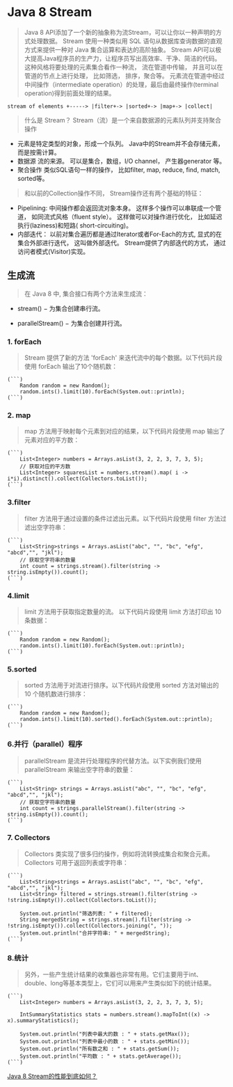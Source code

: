 # Java 8 Stream

>    Java 8 API添加了一个新的抽象称为流Stream，可以让你以一种声明的方式处理数据。
  Stream 使用一种类似用 SQL 语句从数据库查询数据的直观方式来提供一种对 Java 集合运算和表达的高阶抽象。
  Stream API可以极大提高Java程序员的生产力，让程序员写出高效率、干净、简洁的代码。
  这种风格将要处理的元素集合看作一种流， 流在管道中传输， 并且可以在管道的节点上进行处理， 比如筛选， 排序，聚合等。
  元素流在管道中经过中间操作（intermediate operation）的处理，最后由最终操作(terminal operation)得到前面处理的结果。
  
  
`stream of elements +-----> |filter+-> |sorted+-> |map+-> |collect|`

> 什么是 Stream？
  Stream（流）是一个来自数据源的元素队列并支持聚合操作
+ 元素是特定类型的对象，形成一个队列。 Java中的Stream并不会存储元素，而是按需计算。
+ 数据源 流的来源。 可以是集合，数组，I/O channel， 产生器generator 等。
+ 聚合操作 类似SQL语句一样的操作， 比如filter, map, reduce, find, match, sorted等。
  
> 和以前的Collection操作不同， Stream操作还有两个基础的特征：
  
+ Pipelining: 中间操作都会返回流对象本身。 这样多个操作可以串联成一个管道， 如同流式风格（fluent style）。 这样做可以对操作进行优化， 比如延迟执行(laziness)和短路( short-circuiting)。
+ 内部迭代： 以前对集合遍历都是通过Iterator或者For-Each的方式, 显式的在集合外部进行迭代， 这叫做外部迭代。 Stream提供了内部迭代的方式， 通过访问者模式(Visitor)实现。
  
## 生成流
> 在 Java 8 中, 集合接口有两个方法来生成流：

+ stream() − 为集合创建串行流。

+ parallelStream() − 为集合创建并行流。


### 1. forEach
> Stream 提供了新的方法 'forEach' 来迭代流中的每个数据。以下代码片段使用 forEach 输出了10个随机数：
    
    (```)
        Random random = new Random();
        random.ints().limit(10).forEach(System.out::println);
    (```)
### 2. map
> map 方法用于映射每个元素到对应的结果，以下代码片段使用 map 输出了元素对应的平方数：

    (```)
        List<Integer> numbers = Arrays.asList(3, 2, 2, 3, 7, 3, 5);
        // 获取对应的平方数
        List<Integer> squaresList = numbers.stream().map( i -> i*i).distinct().collect(Collectors.toList());
    (```)
### 3.filter
> filter 方法用于通过设置的条件过滤出元素。以下代码片段使用 filter 方法过滤出空字符串：
    
    (```)
        List<String>strings = Arrays.asList("abc", "", "bc", "efg", "abcd","", "jkl");
        // 获取空字符串的数量
        int count = strings.stream().filter(string -> string.isEmpty()).count();
    (```)
### 4.limit
> limit 方法用于获取指定数量的流。 以下代码片段使用 limit 方法打印出 10 条数据：

    (```)
        Random random = new Random();
        random.ints().limit(10).forEach(System.out::println);
    (```)
### 5.sorted
> sorted 方法用于对流进行排序。以下代码片段使用 sorted 方法对输出的 10 个随机数进行排序：
    
    (```)
        Random random = new Random();
        random.ints().limit(10).sorted().forEach(System.out::println);
    (```)
### 6.并行（parallel）程序
> parallelStream 是流并行处理程序的代替方法。以下实例我们使用 parallelStream 来输出空字符串的数量：
    
    (```)
        List<String> strings = Arrays.asList("abc", "", "bc", "efg", "abcd","", "jkl");
        // 获取空字符串的数量
        int count = strings.parallelStream().filter(string -> string.isEmpty()).count();
    (```)
### 7. Collectors
> Collectors 类实现了很多归约操作，例如将流转换成集合和聚合元素。Collectors 可用于返回列表或字符串：

    (```)
        List<String>strings = Arrays.asList("abc", "", "bc", "efg", "abcd","", "jkl");
        List<String> filtered = strings.stream().filter(string -> !string.isEmpty()).collect(Collectors.toList());
         
        System.out.println("筛选列表: " + filtered);
        String mergedString = strings.stream().filter(string -> !string.isEmpty()).collect(Collectors.joining(", "));
        System.out.println("合并字符串: " + mergedString);
    (```)
### 8.统计
> 另外，一些产生统计结果的收集器也非常有用。它们主要用于int、double、long等基本类型上，它们可以用来产生类似如下的统计结果。

    (```)
        List<Integer> numbers = Arrays.asList(3, 2, 2, 3, 7, 3, 5);
         
        IntSummaryStatistics stats = numbers.stream().mapToInt((x) -> x).summaryStatistics();
         
        System.out.println("列表中最大的数 : " + stats.getMax());
        System.out.println("列表中最小的数 : " + stats.getMin());
        System.out.println("所有数之和 : " + stats.getSum());
        System.out.println("平均数 : " + stats.getAverage());
    (```)
    

[Java 8 Stream的性能到底如何？](https://www.jianshu.com/p/51b5c9742437)
